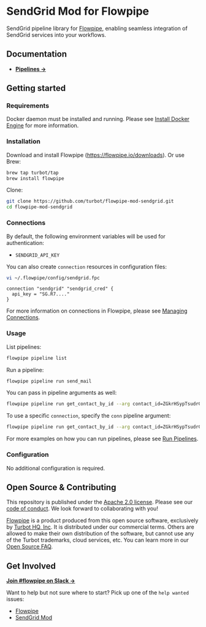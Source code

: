 # SendGrid Mod for Flowpipe

SendGrid pipeline library for [Flowpipe](https://flowpipe.io), enabling seamless integration of SendGrid services into your workflows.

## Documentation

- **[Pipelines →](https://hub.flowpipe.io/mods/turbot/sendgrid/pipelines)**

## Getting started

### Requirements

Docker daemon must be installed and running. Please see [Install Docker Engine](https://docs.docker.com/engine/install/) for more information.

### Installation

Download and install Flowpipe (https://flowpipe.io/downloads). Or use Brew:

```sh
brew tap turbot/tap
brew install flowpipe
```

Clone:

```sh
git clone https://github.com/turbot/flowpipe-mod-sendgrid.git
cd flowpipe-mod-sendgrid
```

### Connections

By default, the following environment variables will be used for authentication:

- `SENDGRID_API_KEY`

You can also create `connection` resources in configuration files:

```sh
vi ~/.flowpipe/config/sendgrid.fpc
```

```hcl
connection "sendgrid" "sendgrid_cred" {
  api_key = "SG.R7...."
}
```

For more information on connections in Flowpipe, please see [Managing Connections](https://flowpipe.io/docs/run/connections).

### Usage

List pipelines:

```sh
flowpipe pipeline list
```

Run a pipeline:

```sh
flowpipe pipeline run send_mail
```

You can pass in pipeline arguments as well:

```sh
flowpipe pipeline run get_contact_by_id --arg contact_id=ZGkrHSypTsudrGkmdpJJ
```

To use a specific `connection`, specify the `conn` pipeline argument:

```sh
flowpipe pipeline run get_contact_by_id --arg contact_id=ZGkrHSypTsudrGkmdpJJ --arg conn=sendgrid_cred
```

For more examples on how you can run pipelines, please see [Run Pipelines](https://flowpipe.io/docs/run/pipelines).

### Configuration

No additional configuration is required.

## Open Source & Contributing

This repository is published under the [Apache 2.0 license](https://www.apache.org/licenses/LICENSE-2.0). Please see our [code of conduct](https://github.com/turbot/.github/blob/main/CODE_OF_CONDUCT.md). We look forward to collaborating with you!

[Flowpipe](https://flowpipe.io) is a product produced from this open source software, exclusively by [Turbot HQ, Inc](https://turbot.com). It is distributed under our commercial terms. Others are allowed to make their own distribution of the software, but cannot use any of the Turbot trademarks, cloud services, etc. You can learn more in our [Open Source FAQ](https://turbot.com/open-source).

## Get Involved

**[Join #flowpipe on Slack →](https://flowpipe.io/community/join)**

Want to help but not sure where to start? Pick up one of the `help wanted` issues:

- [Flowpipe](https://github.com/turbot/flowpipe/labels/help%20wanted)
- [SendGrid Mod](https://github.com/turbot/flowpipe-mod-sendgrid/labels/help%20wanted)
